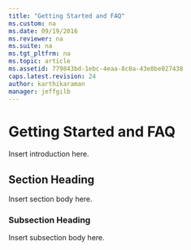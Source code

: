 ```yaml
---
title: "Getting Started and FAQ"
ms.custom: na
ms.date: 09/19/2016
ms.reviewer: na
ms.suite: na
ms.tgt_pltfrm: na
ms.topic: article
ms.assetid: 779843bd-1ebc-4eaa-8c0a-43e8be027438
caps.latest.revision: 24
author: karthikaraman
manager: jeffgilb
---
```

# Getting Started and FAQ
Insert introduction here.

## Section Heading
Insert section body here.

### Subsection Heading
Insert subsection body here.

